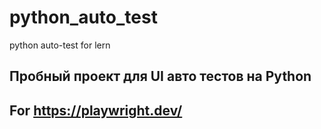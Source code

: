 # python_auto_test
python auto-test for lern
## Пробный проект для UI авто тестов на Python
## For https://playwright.dev/